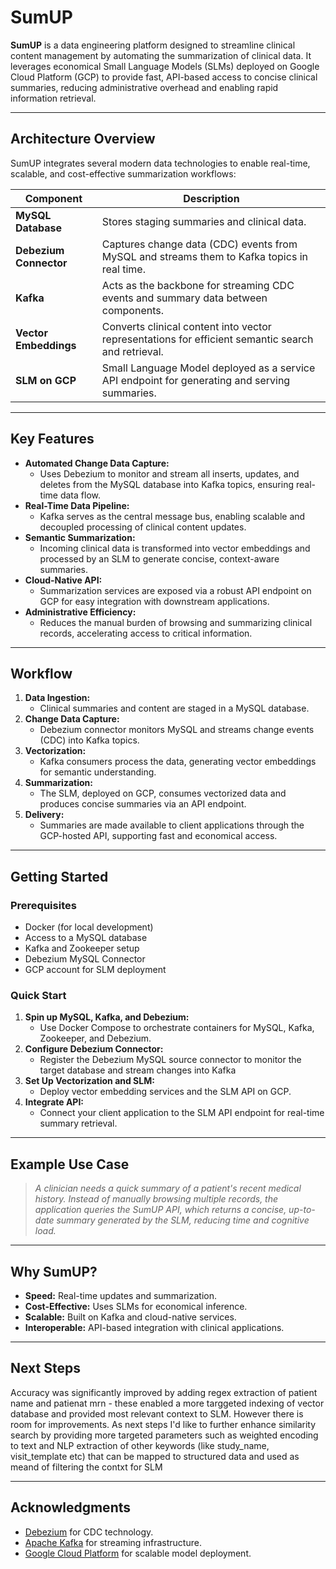 # SumUP

**SumUP** is a data engineering platform designed to streamline clinical content management by automating the summarization of clinical data. It leverages economical Small Language Models (SLMs) deployed on Google Cloud Platform (GCP) to provide fast, API-based access to concise clinical summaries, reducing administrative overhead and enabling rapid information retrieval.

---

## Architecture Overview

SumUP integrates several modern data technologies to enable real-time, scalable, and cost-effective summarization workflows:

| Component                  | Description                                                                                           |
|----------------------------|-------------------------------------------------------------------------------------------------------|
| **MySQL Database**         | Stores staging summaries and clinical data.                                                           |
| **Debezium Connector**     | Captures change data (CDC) events from MySQL and streams them to Kafka topics in real time. |
| **Kafka**                  | Acts as the backbone for streaming CDC events and summary data between components.          |
| **Vector Embeddings**      | Converts clinical content into vector representations for efficient semantic search and retrieval.     |
| **SLM on GCP**             | Small Language Model deployed as a service API endpoint for generating and serving summaries.          |

---

## Key Features

- **Automated Change Data Capture:**
    - Uses Debezium to monitor and stream all inserts, updates, and deletes from the MySQL database into Kafka topics, ensuring real-time data flow.
- **Real-Time Data Pipeline:**
    - Kafka serves as the central message bus, enabling scalable and decoupled processing of clinical content updates.
- **Semantic Summarization:**
    - Incoming clinical data is transformed into vector embeddings and processed by an SLM to generate concise, context-aware summaries.
- **Cloud-Native API:**
    - Summarization services are exposed via a robust API endpoint on GCP for easy integration with downstream applications.
- **Administrative Efficiency:**
    - Reduces the manual burden of browsing and summarizing clinical records, accelerating access to critical information.

---

## Workflow

1. **Data Ingestion:**
    - Clinical summaries and content are staged in a MySQL database.
2. **Change Data Capture:**
    - Debezium connector monitors MySQL and streams change events (CDC) into Kafka topics.
3. **Vectorization:**
    - Kafka consumers process the data, generating vector embeddings for semantic understanding.
4. **Summarization:**
    - The SLM, deployed on GCP, consumes vectorized data and produces concise summaries via an API endpoint.
5. **Delivery:**
    - Summaries are made available to client applications through the GCP-hosted API, supporting fast and economical access.

---

## Getting Started

### Prerequisites

- Docker (for local development)
- Access to a MySQL database
- Kafka and Zookeeper setup
- Debezium MySQL Connector
- GCP account for SLM deployment

### Quick Start

1. **Spin up MySQL, Kafka, and Debezium:**
    - Use Docker Compose to orchestrate containers for MySQL, Kafka, Zookeeper, and Debezium.
2. **Configure Debezium Connector:**
    - Register the Debezium MySQL source connector to monitor the target database and stream changes into Kafka
3. **Set Up Vectorization and SLM:**
    - Deploy vector embedding services and the SLM API on GCP.
4. **Integrate API:**
    - Connect your client application to the SLM API endpoint for real-time summary retrieval.

---

## Example Use Case

> *A clinician needs a quick summary of a patient's recent medical history. Instead of manually browsing multiple records, the application queries the SumUP API, which returns a concise, up-to-date summary generated by the SLM, reducing time and cognitive load.*

---

## Why SumUP?

- **Speed:** Real-time updates and summarization.
- **Cost-Effective:** Uses SLMs for economical inference.
- **Scalable:** Built on Kafka and cloud-native services.
- **Interoperable:** API-based integration with clinical applications.

---

## Next Steps

Accuracy was significantly improved by adding regex extraction of patient name and patienat mrn - these enabled a more targgeted indexing of vector database and provided most relevant context to SLM. However there is room for improvements. As next steps 
I'd like to further enhance similarity search by providing more targeted parameters such as weighted encoding to text and NLP extraction of other keywords (like study_name, visit_template etc) that can be mapped to structured data and used as meand of filtering the contxt for SLM
                                        

---
## Acknowledgments

- [Debezium](https://debezium.io/) for CDC technology.
- [Apache Kafka](https://kafka.apache.org/) for streaming infrastructure.
- [Google Cloud Platform](https://cloud.google.com/) for scalable model deployment.
